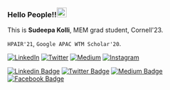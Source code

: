 ### Hello People!!<img src="https://github.com/TheDudeThatCode/TheDudeThatCode/blob/master/Assets/Handshake.gif" width="22px"> 
This is **Sudeepa Kolli**, MEM grad student, Cornell'23.
 
 `HPAIR'21`, `Google APAC WTM Scholar'20`.   

[![LinkedIn](https://img.shields.io/badge/LinkedIn-%230077B5.svg?logo=linkedin&logoColor=white)](https://www.linkedin.com/in/sudeepanoble/) [![Twitter](https://img.shields.io/badge/Instagram-%23E4405F.svg?logo=Twitter&logoColor=white)](https://www.instagram.com/i_sudeepa/) [![Medium](https://img.shields.io/badge/Instagram-%23E4405F.svg?logo=Medium&logoColor=white)](https://medium.com/@sudeepa-kolli) [![Instagram](https://img.shields.io/badge/Instagram-%23E4405F.svg?logo=Instagram&logoColor=white)](https://www.instagram.com/i_noble.sudeepa/)
      

[![Linkedin Badge](https://img.shields.io/badge/-Kolli%20Sudeepa-blue?style=social&logo=Linkedin&logoColor=blue&link=https://www.linkedin.com/in/sudeepanoble/)](https://www.linkedin.com/in/sudeepanoble/)
[![Twitter Badge](https://img.shields.io/badge/-@i_sudeepa-1ca0f1?style=social&logo=twitter&logoColor=blue&link=https://twitter.com/i_sudeepa)](https://twitter.com/i_sudeepa)
[![Medium Badge](https://img.shields.io/badge/@sudeepa-blue?style=social&logo=Medium&link=https://medium.com/@sudeepa.kolli)](https://sudeepa-kolli.medium.com/)   
[![Facebook Badge](https://img.shields.io/badge/-Sudeepa%20Kolli-blue?style=social&logo=Facebook&link=https://m.facebook.com/sudeepa.kolli)](https://m.facebook.com/sudeepa.kolli) 
